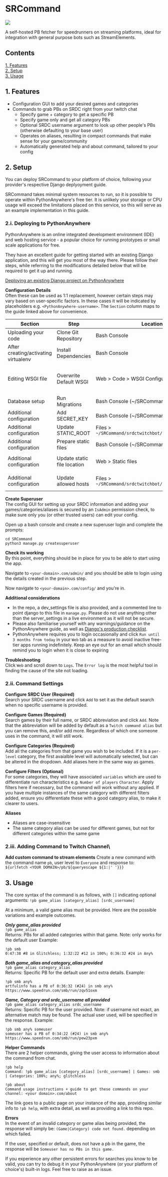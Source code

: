 # SRCommand
![](https://img.shields.io/github/license/artfulinfo/SRCommand)

A self-hosted PB fetcher for speedrunners on streaming platforms, ideal for integration with general purpose bots such as StreamElements.

## Contents
[1. Features](#1-Features)\
[2. Setup](#2-Setup)\
[3. Usage](#3-Usage)

## 1. Features
* Configuration GUI to add your desired games and categories
* Commands to grab PBs on SRDC right from your twitch chat
    * Specify game + category to get a specific PB
    * Specify game only and get all category PBs
    * Optional SRDC username argument to look up other people's PBs (otherwise defaulting to your base user)
    * Operates on aliases, resulting in compact commands that make sense for your game/community
    * Automatically generated help and about command, tailored to your config

## 2. Setup
You can deploy SRCommand to your platform of choice, following your provider's respective Django deplyoyment guide.

SRCommand takes minimal system resources to run, so it is possible to operate within PythonAnywhere's free tier. It is unlikely your storage or CPU usage will exceed the limitations placed on this service, so this will serve as an example implementation in this guide.

### 2.i. Deploying to PythonAnywhere
PythonAnywhere is an online integrated development environment (IDE) and web hosting service - a popular choice for running prototypes or small scale applications for free.

They have an excellent guide for getting started with an existing Django application, and this will get you most of the way there. Please follow their steps, while referring to the modifications detailed below that will be required to get it up and running.

[Deploying an existing Django project on PythonAnywhere](https://help.pythonanywhere.com/pages/DeployExistingDjangoProject/)

**Configuration Details**\
Often these can be used as 1:1 replacement, however certain steps may vary based on user-specific factors. In these cases it will be indicated by placeholders e.g. `<PythonAnywhere-username>`. The `Section` column maps to the guide linked above for convenience.

| Section                              | Step                        | Location                                               | Action                                                                                                                                 |
| ------------------------------------ | --------------------------- | ------------------------------------------------------ | -------------------------------------------------------------------------------------------------------------------------------------- |
| Uploading your code                  | Clone Git Repository        | Bash Console                                           | `git clone https://github.com/artfulinfo/SRCommand`                                                                                    |
| After creating/activating virtualenv | Install Dependencies        | Bash Console                                           | `cd SRCommand`<br>`pip3 install -r requirements.txt`                                                                                   |
| Editing WSGI file                    | Overwrite Default WSGI      | Web > Code > WSGI Configuration File                   | Replace with contents from `pythonanywhere_wsgi.py` from the repo. Update path to `path = '/home/<PythonAnywhere-username>/SRCommand'` |
| Database setup                       | Run Migrations              | Bash Console (~/SRCommand)                             | `python3 manage.py migrate`                                                                                                            |
| Additional configuration             | Add SECRET_KEY              | Bash Console (~/SRCommand)                             | `echo "export SECRET_KEY=<Secret Key>" >> .env`                                                                                        |
| Additional configuration             | Update STATIC_ROOT          | Files > `~/SRCommand/srdctwitchbot/server_settings.py` | `STATIC_ROOT = "/home/srcommand/SRCommand/static"`                                                                                     |
| Additional configuration             | Prepare static files        | Bash Console (~/SRCommand)                             | `python3 manage.py collectstatic`                                                                                                      |
| Additional configuration             | Update static file location | Web > Static files                                     | url: `/static/` <br>Directory: `/home/<Pythonanywhere-username>/SRCommand/static/`                                                     |
| Additional configuration             | Update allowed hosts        | Files > `~/SRCommand/srdctwitchbot/server_settings.py` | `ALLOWED_HOSTS = ["<PythonAnywhere-username>.eu.pythonanywhere"]` (remove `.eu` if not using the European server)                      |

**Create Superuser**\
The config GUI for setting up your SRDC information and adding your games/categories/aliases is secured by an `IsAdmin` permission check, to make sure only you (or other trusted users) can edit your config.

Open up a bash console and create a new superuser login and complete the prompts:
```
cd SRCommand
python3 manage.py createsuperuser
```

**Check its working**\
By this point, everything should be in place for you to be able to start using the app.

Navigate to `<your-domain>.com/admin/` and you should be able to login using the details created in the previous step.

Now navigate to `<your-domain>.com/config/` and you're in.

**Additional considerations**
* In the repo, a dev_settings file is also provided, and a commented line to point django to this file in `manage.py`. Please do not use anything other than the server_settings in a live environment as it will not be secure.
* Please also familiarise yourself with any warnings/guidance on the PythonAnywhere guide, as well as [Django's production checklist](https://docs.djangoproject.com/en/4.1/howto/deployment/checklist/).
* PythonAnywhere requires you to login occasionally and click `Run until 3 months from today` in your `Web` tab as a measure to avoid inactive free-tier apps running indefinitely. Keep an eye out for an email which should remind you to login when it is close to expiring

**Troubleshooting**\
Click `Web` and scroll down to `Logs`. The `Error log` is the most helpful tool in finding the cause of the site not loading.

### 2.ii. Command Settings
**Configure SRDC User (Required)**\
Search your SRDC username and click `Add` to set it as the default search when no specific username is provided.

**Configure Games (Required)**\
Search games by their full name, or SRDC abbreviation and click `Add`. Note that the abbreviation will be added by default as a `Twitch command alias` but you can remove this, and/or add more. Regardless of which one someone uses in the command, it will still work.

**Configure Categories (Required)**\
Add all the categories from that game you wish to be included. If it is a `per-level` category, the first avaialble level will automatically selected, but can be altered in the dropdown. Add aliases here in the same way as games.

**Configure Filters (Optional)**\
For some categories, they will have associated `variables` which are used to differentiate run characteristics e.g. `Number of players` `Character`. Apply filters here if necessary, but the command will work without any applied. If you have multiple instances of the same category with different filters added, ensure you differentiate these with a good category alias, to make it clearer to users.

**Aliases**
* Aliases are case-insensitive
* The same category alias can be used for different games, but not for different categories within the same game

### 2.iii. Adding Command to Twitch Channel\
**Add custom command to stream elements**
Create a new command with the command name `pb`, user level to `Everyone` and response to:\
`${urlfetch <YOUR DOMAIN>/pb/${queryescape ${1:|' '}}}`

## 3. Usage
The core syntax of the command is as follows, with `[]` indicating optional arguments:
`!pb game_alias [category_alias] [srdc_username]`

At a minimum, a valid game alias must be provided. Here are the possible variations and example outcomes.

**_Only game_alias provided_**\
`!pb game_alias`\
Returns: PBs for all added categories within that game. Note: only works for the default user
Example:
```
!pb smb
0:47:38 #8 in Glitchless; 1:32:22 #12 in 100%; 0:36:32 #24 in Any%
```

**_Both game_alias and category_alias provided_**\
`!pb game_alias category_alias`\
Returns: Specific PB for the default user and extra details.
Example:
```
!pb smb any%
artfulinfo has a PB of 0:36:32 (#24) in smb any% https://www.speedrun.com/smb/run/zqv51oxm
```

**_Game, Category and srdc_username all provided_**\
`!pb game_alias category_alias srdc_username`\
Returns: Specific PB for the user provided. Note: if username not exact, an alternative match may be found. The actual user used, will be specified in the response.
Example:
```
!pb smb any% someuser
someuser has a PB of 0:34:22 (#24) in smb any% https://www.speedrun.com/smb/run/pew23pxm
```

**Helper Commands**\
There are 2 helper commands, giving the user access to information about the command from chat.
```
!pb help
Command: !pb game_alias [category_alias] [srdc_username] | Games: smb | Categories: 100%; any%; glitchless
```

```
!pb about
Command usage instructions + guide to get these commands on your channel: <your domain>.com/about
```
The link goes to a public page on your instance of the app, providing similar info to `!pb help`, with extra detail, as well as providing a link to this repo.

**Errors**\
In the event of an invalid category or game alias being provided, the response will simply be: `(Game|Category) code not found.` depending on which failed.

If the user, specified or default, does not have a pb in the game, the response will be `Someuser has no PBs in this game.`

If you experience any other persistent errors for searches you know to be valid, you can try to debug it in your PythonAnywhere (or your platform of choice's) built-in logs. Feel free to raise as an issue.